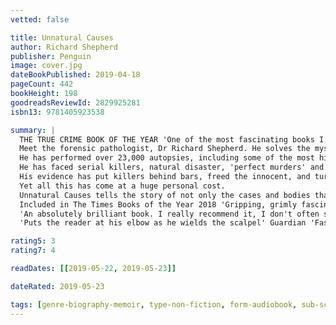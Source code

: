 ```yaml
---
vetted: false

title: Unnatural Causes
author: Richard Shepherd
publisher: Penguin
image: cover.jpg
dateBookPublished: 2019-04-18
pageCount: 442
bookHeight: 198
goodreadsReviewId: 2829925281
isbn13: 9781405923538

summary: |
  THE TRUE CRIME BOOK OF THE YEAR 'One of the most fascinating books I have read in a long time. Engrossing, a haunting page-turner. A book I could not put down' The Times, BOOKS OF THE YEAR __________
  Meet the forensic pathologist, Dr Richard Shepherd. He solves the mysteries of unexplained or sudden death.
  He has performed over 23,000 autopsies, including some of the most high-profile cases of recent times; the Hungerford Massacre, the Princess Diana inquiry, and 9/11.
  He has faced serial killers, natural disaster, 'perfect murders' and freak accidents.
  His evidence has put killers behind bars, freed the innocent, and turned open-and-shut cases on their heads.
  Yet all this has come at a huge personal cost.
  Unnatural Causes tells the story of not only the cases and bodies that have haunted him the most, but also how to live a life steeped in death. Thoughtful, revealing, chilling and always unputdownable, if you liked All That Remains, War Doctor and This is Going to Hurt you'll love this. __________
  Included in The Times Books of the Year 2018 'Gripping, grimly fascinating, and I suspect I'll read it at least twice' Evening Standard 'A deeply mesmerising memoir of forensic pathology. Human and fascinating' Nigella Lawson
  'An absolutely brilliant book. I really recommend it, I don't often say that but it's fascinating' Jeremy Vine, BBC Radio 2
  'Puts the reader at his elbow as he wields the scalpel' Guardian 'Fascinating, gruesome yet engrossing' Richard and Judy, Daily Express 'Fascinating, insightful, candid, compassionate' Observer

rating5: 3
rating7: 4

readDates: [[2019-05-22, 2019-05-23]]

dateRated: 2019-05-23

tags: [genre-biography-memoir, type-non-fiction, form-audiobook, sub-science, sub-medical, sub-death]
---
```

